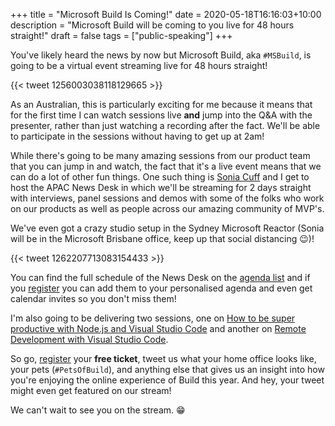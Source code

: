 +++
title = "Microsoft Build Is Coming!"
date = 2020-05-18T16:16:03+10:00
description = "Microsoft Build will be coming to you live for 48 hours straight!"
draft = false
tags = ["public-speaking"]
+++

You've likely heard the news by now but Microsoft Build, aka `#MSBuild`, is going to be a virtual event streaming live for 48 hours straight!

{{< tweet 1256003038118129665 >}}

As an Australian, this is particularly exciting for me because it means that for the first time I can watch sessions live **and** jump into the Q&A with the presenter, rather than just watching a recording after the fact. We'll be able to participate in the sessions without having to get up at 2am!

While there's going to be many amazing sessions from our product team that you can jump in and watch, the fact that it's a live event means that we can do a lot of other fun things. One such thing is [Sonia Cuff](https://soniacuff.com/) and I get to host the APAC News Desk in which we'll be streaming for 2 days straight with interviews, panel sessions and demos with some of the folks who work on our products as well as people across our amazing community of MVP's.

We've even got a crazy studio setup in the Sydney Microsoft Reactor (Sonia will be in the Microsoft Brisbane office, keep up that social distancing 😉)!

{{< tweet 1262207713083154433 >}}

You can find the full schedule of the News Desk on the [agenda list](https://mybuild.microsoft.com/sessions?t=%257B%2522from%2522%253A%25222020-05-20T10%253A00%253A00%252B10%253A00%2522%252C%2522to%2522%253A%25222020-05-22T17%253A30%253A00%252B10%253A00%2522%257D&f=%255B%257B%2522name%2522%253A%2522Build%2520Live%2522%252C%2522facetName%2522%253A%2522sessionType%2522%257D%255D) and if you [register](https://register.build.microsoft.com/) you can add them to your personalised agenda and even get calendar invites so you don't miss them!

I'm also going to be delivering two sessions, one on [How to be super productive with Node.js and Visual Studio Code](https://mybuild.microsoft.com/sessions/0f743b92-55fd-4c51-8ac5-bc30b56e07e1?source=speakerdetail) and another on [Remote Development with Visual Studio Code](https://mybuild.microsoft.com/sessions/98051ab8-b26e-4582-9215-5d21f2b18afd?source=speakerdetail).

So go, [register](https://register.build.microsoft.com/) your **free ticket**, tweet us what your home office looks like, your pets (`#PetsOfBuild`), and anything else that gives us an insight into how you're enjoying the online experience of Build this year. And hey, your tweet might even get featured on our stream!

We can't wait to see you on the stream. 😁
